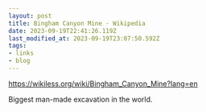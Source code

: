 ```yaml
---
layout: post
title: Bingham Canyon Mine - Wikipedia
date: 2023-09-19T22:41:26.119Z
last_modified_at: 2023-09-19T23:07:50.592Z
tags: 
- links
- blog
---
```

https://wikiless.org/wiki/Bingham_Canyon_Mine?lang=en

Biggest man-made excavation in the world.